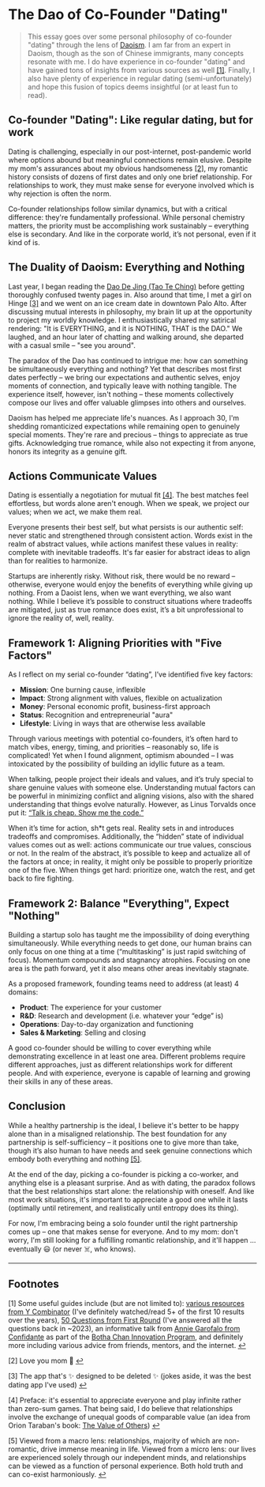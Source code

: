 # The Dao of Co-Founder "Dating"

> This essay goes over some personal philosophy of co-founder "dating" through the lens of [Daoism](https://en.wikipedia.org/wiki/Taoism). I am far from an expert in Daoism, though as the son of Chinese immigrants, many concepts resonate with me. I do have experience in co-founder "dating" and have gained tons of insights from various sources as well [[1]](#footnotes). Finally, I also have plenty of experience in regular dating (semi-unfortunately) and hope this fusion of topics deems insightful (or at least fun to read).

## Co-founder "Dating": Like regular dating, but for work

Dating is challenging, especially in our post-internet, post-pandemic world where options abound but meaningful connections remain elusive. Despite my mom's assurances about my obvious handsomeness [[2]](#footnotes), my romantic history consists of dozens of first dates and only one brief relationship. For relationships to work, they must make sense for everyone involved which is why rejection is often the norm.

Co-founder relationships follow similar dynamics, but with a critical difference: they're fundamentally professional. While personal chemistry matters, the priority must be accomplishing work sustainably – everything else is secondary. And like in the corporate world, it’s not personal, even if it kind of is.

## The Duality of Daoism: Everything and Nothing

Last year, I began reading the [Dao De Jing (Tao Te Ching)](https://en.wikipedia.org/wiki/Tao_Te_Ching) before getting thoroughly confused twenty pages in. Also around that time, I met a girl on Hinge [[3]](#footnotes) and we went on an ice cream date in downtown Palo Alto. After discussing mutual interests in philosophy, my brain lit up at the opportunity to project my worldly knowledge. I enthusiastically shared my satirical rendering: "It is EVERYTHING, and it is NOTHING, THAT is the DAO." We laughed, and an hour later of chatting and walking around, she departed with a casual smile – "see you around".

The paradox of the Dao has continued to intrigue me: how can something be simultaneously everything and nothing? Yet that describes most first dates perfectly – we bring our expectations and authentic selves, enjoy moments of connection, and typically leave with nothing tangible. The experience itself, however, isn't nothing – these moments collectively compose our lives and offer valuable glimpses into others and ourselves.

Daoism has helped me appreciate life's nuances. As I approach 30, I'm shedding romanticized expectations while remaining open to genuinely special moments. They're rare and precious – things to appreciate as true gifts. Acknowledging true romance, while also not expecting it from anyone, honors its integrity as a genuine gift. 

## Actions Communicate Values

Dating is essentially a negotiation for mutual fit [[4]](#footnotes). The best matches feel effortless, but words alone aren't enough. When we speak, we project our values; when we act, we make them real.

Everyone presents their best self, but what persists is our authentic self: never static and strengthened through consistent action. Words exist in the realm of abstract values, while actions manifest these values in reality: complete with inevitable tradeoffs. It's far easier for abstract ideas to align than for realities to harmonize.

Startups are inherently risky. Without risk, there would be no reward – otherwise, everyone would enjoy the benefits of everything while giving up nothing. From a Daoist lens, when we want everything, we also want nothing. While I believe it’s possible to construct situations where tradeoffs are mitigated, just as true romance does exist, it’s a bit unprofessional to ignore the reality of, well, reality.


## Framework 1: Aligning Priorities with "Five Factors"

As I reflect on my serial co-founder “dating”, I’ve identified five key factors:
- **Mission**: One burning cause, inflexible
- **Impact**: Strong alignment with values, flexible on actualization
- **Money**: Personal economic profit, business-first approach
- **Status**: Recognition and entrepreneurial "aura"
- **Lifestyle**: Living in ways that are otherwise less available

Through various meetings with potential co-founders, it’s often hard to match vibes, energy, timing, and priorities – reasonably so, life is complicated! Yet when I found alignment, optimism abounded – I was intoxicated by the possibility of building an idyllic future as a team. 

When talking, people project their ideals and values, and it’s truly special to share genuine values with someone else. Understanding mutual factors can be powerful in minimizing conflict and aligning visions, also with the shared understanding that things evolve naturally. However, as Linus Torvalds once put it: [“Talk is cheap. Show me the code.”](https://lkml.org/lkml/2000/8/25/132|{heart-2})

When it’s time for action, sh*t gets real. Reality sets in and introduces tradeoffs and compromises. Additionally, the “hidden” state of individual values comes out as well: actions communicate our true values, conscious or not. In the realm of the abstract, it’s possible to keep and actualize all of the factors at once; in reality, it might only be possible to properly prioritize one of the five. When things get hard: prioritize one, watch the rest, and get back to fire fighting.
 
## Framework 2: Balance "Everything", Expect "Nothing"

Building a startup solo has taught me the impossibility of doing everything simultaneously. While everything needs to get done, our human brains can only focus on one thing at a time (“multitasking” is just rapid switching of focus). Momentum compounds and stagnancy atrophies. Focusing on one area is the path forward, yet it also means other areas inevitably stagnate.

As a proposed framework, founding teams need to address (at least) 4 domains:
- **Product**: The experience for your customer
- **R&D**: Research and development (i.e. whatever your “edge” is)
- **Operations**: Day-to-day organization and functioning
- **Sales & Marketing**: Selling and closing

A good co-founder should be willing to cover everything while demonstrating excellence in at least one area. Different problems require different approaches, just as different relationships work for different people. And with experience, everyone is capable of learning and growing their skills in any of these areas. 

## Conclusion

While a healthy partnership is the ideal, I believe it's better to be happy alone than in a misaligned relationship. The best foundation for any partnership is self-sufficiency – it positions one to give more than take, though it’s also human to have needs and seek genuine connections which embody both everything and nothing [[5]](#footnotes).

At the end of the day, picking a co-founder is picking a co-worker, and anything else is a pleasant surprise. And as with dating, the paradox follows that the best relationships start alone: the relationship with oneself. And like most work situations, it's important to appreciate a good one while it lasts (optimally until retirement, and realistically until entropy does its thing).

For now, I'm embracing being a solo founder until the right partnership comes up – one that makes sense for everyone. And to my mom: don't worry, I'm still looking for a fulfilling romantic relationship, and it'll happen ... eventually 😃 (or never ☠️, who knows).

---

## Footnotes

[1] Some useful guides include (but are not limited to): [various resources from Y Combinator](https://www.ycombinator.com/library/search?query=co-founder) (I've definitely watched/read 5+ of the first 10 results over the years), [50 Questions from First Round](https://review.firstround.com/the-founder-dating-playbook-heres-the-process-i-used-to-find-my-co-founder/) (I've answered all the questions back in ~2023), an informative talk from [Annie Garofalo from Confidante](https://www.confidante.info/) as part of the [Botha Chan Innovation Program](https://www.gsb.stanford.edu/experience/learning/entrepreneurship/beyond-classroom/botha-chan-innovation), and definitely more including various advice from friends, mentors, and the internet. [↩](#the-dao-of-co-founder-dating)

[2] Love you mom 🫶 [↩](#co-founder-dating-like-regular-dating-but-for-work)

[3] The app that's ✨ designed to be deleted ✨ (jokes aside, it was the best dating app I've used) [↩](#the-duality-of-daoism-everything-and-nothing)

[4] Preface: it's essential to appreciate everyone and play infinite rather than zero-sum games. That being said, I do believe that relationships involve the exchange of unequal goods of comparable value (an idea from Orion Taraban's book: [The Value of Others](https://sobrief.com/books/the-value-of-others#Whats_The_Value_of_Others_about)) [↩](#actions-communicate-values)

[5] Viewed from a macro lens: relationships, majority of which are non-romantic, drive immense meaning in life. Viewed from a micro lens: our lives are experienced solely through our independent minds, and relationships can be viewed as a function of personal experience. Both hold truth and can co-exist harmoniously. [↩](#conclusion)
